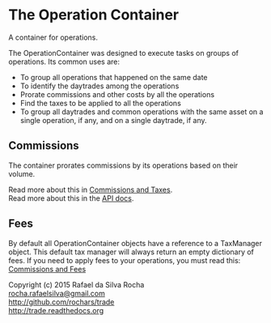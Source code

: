 # The Operation Container
A container for operations.

The OperationContainer was designed to execute tasks on groups of
operations. Its common uses are:

- To group all operations that happened on the same date
- To identify the daytrades among the operations
- Prorate commissions and other costs by all the operations
- Find the taxes to be applied to all the operations
- To group all daytrades and common operations with the same asset on a single
operation, if any, and on a single daytrade, if any.

## Commissions
The container prorates commissions by its operations based on their volume.

Read more about this in [Commissions and Taxes](./commissions_and_fees).  
Read more about this in the [API docs](./api/trade.operation_container).


## Fees
By default all OperationContainer objects have a reference to a TaxManager
object. This default tax manager will always return an empty dictionary of fees.
If you need to apply fees to your operations, you must read this: [Commissions and Fees](./commissions_and_fees)


Copyright (c) 2015 Rafael da Silva Rocha  
rocha.rafaelsilva@gmail.com  
http://github.com/rochars/trade  
http://trade.readthedocs.org  
